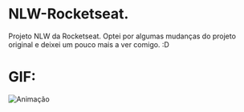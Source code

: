 # NLW-Rocketseat.
Projeto NLW da Rocketseat.
Optei por algumas mudanças do projeto original e deixei um pouco mais a ver comigo. :D

# GIF:
![Animação](https://user-images.githubusercontent.com/112123706/192395597-4f3519c7-20df-4c5d-a9e2-a56799aac484.gif)

